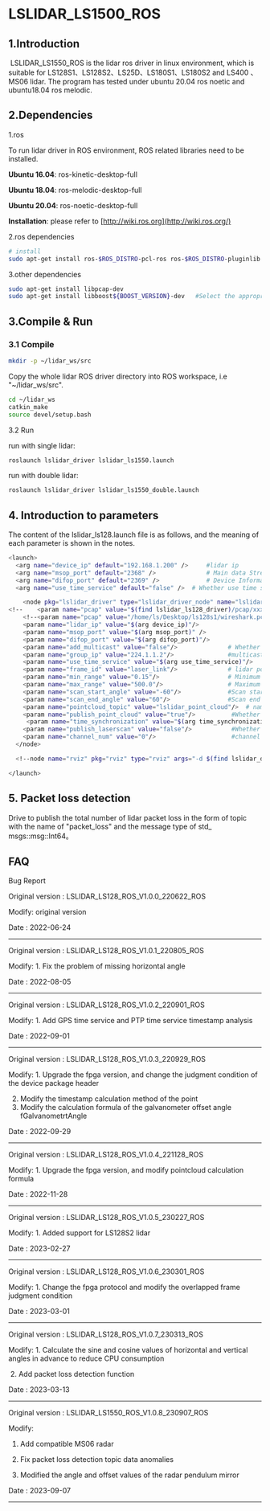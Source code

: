 # LSLIDAR_LS1500_ROS

## 1.Introduction
​		LSLIDAR_LS1550_ROS  is the lidar ros driver in linux environment, which is suitable for   LS128S1、LS128S2、LS25D、LS180S1、LS180S2 and LS400 、MS06   lidar. The program has  tested under ubuntu 20.04 ros noetic and ubuntu18.04 ros melodic.

## 2.Dependencies

1.ros

To run lidar driver in ROS environment, ROS related libraries need to be installed.

**Ubuntu 16.04**: ros-kinetic-desktop-full

**Ubuntu 18.04**: ros-melodic-desktop-full

**Ubuntu 20.04**: ros-noetic-desktop-full

**Installation**: please refer to [http://wiki.ros.org](http://wiki.ros.org/)

2.ros dependencies

```bash
# install
sudo apt-get install ros-$ROS_DISTRO-pcl-ros ros-$ROS_DISTRO-pluginlib  ros-$ROS_DISTRO-pcl-conversions 
```

3.other dependencies

~~~bash
sudo apt-get install libpcap-dev
sudo apt-get install libboost${BOOST_VERSION}-dev   #Select the appropriate version
~~~

## 3.Compile & Run

### 3.1 Compile

~~~bash
mkdir -p ~/lidar_ws/src
~~~

Copy the whole lidar ROS driver directory into ROS workspace, i.e "~/lidar_ws/src".

~~~bash
cd ~/lidar_ws
catkin_make
source devel/setup.bash
~~~

3.2 Run

run with single lidar:

~~~bash
roslaunch lslidar_driver lslidar_ls1550.launch
~~~

run with double lidar:

~~~bash
roslaunch lslidar_driver lslidar_ls1550_double.launch
~~~

## 4. Introduction to parameters

The content of the lslidar_ls128.launch file is as follows, and the meaning of each parameter is shown in the notes.

~~~bash
<launch>
  <arg name="device_ip" default="192.168.1.200" />     #lidar ip
  <arg name="msop_port" default="2368" />              # Main data Stream Output Protocol packet port
  <arg name="difop_port" default="2369" />             # Device Information Output Protocol packet port
  <arg name="use_time_service" default="false" />  # Whether use time service

    <node pkg="lslidar_driver" type="lslidar_driver_node" name="lslidar_driver_node" output="screen">
<!--    <param name="pcap" value="$(find lslidar_ls128_driver)/pcap/xxx.pcap"/>-->
    <!--<param name="pcap" value="/home/ls/Desktop/ls128s1/wireshark.pcap"/>-->   #Uncomment to read the data from the pcap file, and add the comment to read the data from the lidar
    <param name="lidar_ip" value="$(arg device_ip)"/>
    <param name="msop_port" value="$(arg msop_port)" />
    <param name="difop_port" value="$(arg difop_port)"/>
    <param name="add_multicast" value="false"/>              # Whether to add multicast
    <param name="group_ip" value="224.1.1.2"/>               #multicast ip
    <param name="use_time_service" value="$(arg use_time_service)"/>
    <param name="frame_id" value="laser_link"/>              # lidar point cloud coordinate system name
    <param name="min_range" value="0.15"/>                   # Minimum measuring distance of lidar
    <param name="max_range" value="500.0"/>                  # Maximum measuring distance of lidar
    <param name="scan_start_angle" value="-60"/>             #Scan start angle, range - 60 ° to 60 °
    <param name="scan_end_angle" value="60"/>                #Scan end angle,   range - 60 ° to 60 °
    <param name="pointcloud_topic" value="lslidar_point_cloud"/>  # name of point cloud topic
    <param name="publish_point_cloud" value="true"/>          #Whether to publish the point cloud
     <param name="time_synchronization" value="$(arg time_synchronization)"/>  # Whether gps time synchronization
    <param name="publish_laserscan" value="false"/>           #Whether to publish the scan
    <param name="channel_num" value="0"/>                     #channel number, deprecated
  </node>

  <!--node name="rviz" pkg="rviz" type="rviz" args="-d $(find lslidar_driver)/launch/lslidar_ls.rviz" output="screen"/-->

</launch>
~~~

## 5. Packet loss detection

Drive to publish the total number of lidar packet loss in the form of topic with the name of "packet_loss" and the message type of std_ msgs::msg::Int64。



## FAQ

Bug Report

Original version : LSLIDAR_LS128_ROS_V1.0.0_220622_ROS

Modify:  original version

Date    : 2022-06-24

-----------------------------------------------------------------------------------------
Original version : LSLIDAR_LS128_ROS_V1.0.1_220805_ROS

Modify:  1. Fix the problem of missing horizontal angle

Date    : 2022-08-05

-----------------------------------------------------------------------------------------

Original version : LSLIDAR_LS128_ROS_V1.0.2_220901_ROS

Modify:  1. Add GPS time service and PTP time service timestamp analysis

Date    : 2022-09-01

----------------------

Original version : LSLIDAR_LS128_ROS_V1.0.3_220929_ROS

Modify:  1. Upgrade the fpga version, and change the judgment condition of the device package header

2. Modify the timestamp calculation method of the point
2. Modify the calculation formula of the galvanometer offset angle fGalvanometrtAngle

Date    : 2022-09-29

-----------------------

Original version : LSLIDAR_LS128_ROS_V1.0.4_221128_ROS

Modify:  1. Upgrade the fpga version, and modify pointcloud calculation formula

Date    : 2022-11-28

------------------

Original version : LSLIDAR_LS128_ROS_V1.0.5_230227_ROS

Modify:  1. Added support for LS128S2 lidar

Date    : 2023-02-27

---------------------

Original version : LSLIDAR_LS128_ROS_V1.0.6_230301_ROS

Modify:  1. Change the fpga protocol and modify the overlapped frame judgment condition

Date    : 2023-03-01

-----------------

Original version : LSLIDAR_LS128_ROS_V1.0.7_230313_ROS

Modify:  1. Calculate the sine and cosine values of horizontal and vertical angles in advance to reduce CPU consumption

​                2. Add packet loss detection function

Date    : 2023-03-13

---



Original version : LSLIDAR_LS1550_ROS_V1.0.8_230907_ROS

Modify:  

1. Add compatible MS06 radar

2. Fix packet loss detection topic data anomalies

3. Modified the angle and offset values of the radar pendulum mirror

Date    : 2023-09-07

----

